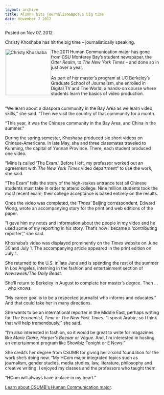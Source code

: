 ```yaml
---
layout: archive
title: Alumna hits journalism&apos;s big time
date: November 7 2012
---
```





<span class="date">Posted on Nov 07, 2012    </span>
<p>Christy Khoshaba has hit the big time &#x2013; journalistically
speaking.</p>
<p><img alt="Christy Khoshaba" src="http://news.csumb.edu/sites/default/files/65/attachments/news/images/christy-khoshaba.jpg" style="float:left; width:150px; height:150px">The 2011 Human
Communication major has gone from CSU Monterey Bay&#x2019;s student
newspaper, the <em>Otter Realm</em>, to <em>The New York Times</em>
&#x2013; and done so in just over a year.<br>
<br>
As part of her master&#x2019;s program at UC Berkeley&#x2019;s Graduate School of
Journalism, she enrolled in Digital TV and The World, a hands-on
course where students learn the basics of video production.</br></br></img></p>
<p>&#x201C;We learn about a diaspora community in the Bay Area as we learn
video skills,&#x201D; she said. &#x201C;Then we visit the country of that
community for a month.</p>
<p>&#x201C;This year, it was the Chinese community in the Bay Area, and
China in the summer.&#x201D;</p>
<p>During the spring semester, Khoshaba produced six short videos
on Chinese-Americans. In late May, she and three classmates
traveled to Kunming, the capital of Yunnan Province. There, each
student produced one video.</p>
<p>&#x201C;Mine is called &#x2018;The Exam.&#x2019; Before I left, my professor worked
out an agreement with <em>The New York Times</em> video department&#x201D;
to use the work, she said.</p>
<p>&#x201C;The Exam&#x201D; tells the story of the high-stakes entrance test all
Chinese students must take in order to attend college. Nine million
students took the most recent exam; their college acceptance is
based entirely on the results.</p>
<p>Once the video was completed, the <em>Times&#x2019;</em> Beijing
correspondent, Edward Wong, wrote an accompanying story for the
print and web editions of the paper.</p>
<p>&#x201C;I gave him my notes and information about the people in my
video and he used some of my reporting in his story. That&#x2019;s how I
became a &#x2018;contributing reporter&#x2019;,&#x201D; she said.</p>
<p>Khoshaba&#x2019;s video was displayed prominently on the <em>Times</em>
website on June 30 and July 1. The accompanying article appeared in
the print edition on July 1.</p>
<p>She returned to the U.S. in late June and is spending the rest
of the summer in Los Angeles, interning in the fashion and
entertainment section of <em>Newsweek/The Daily Beast.</em></p>
<p>She&#x2019;ll return to Berkeley in August to complete her master&#x2019;s
degree. Then . . . who knows.</p>
<p>&#x201C;My career goal is to be a respected journalist who informs and
educates.&#x201D; And that could take her in many directions.</p>
<p>She wants to be an international reporter in the Middle East,
perhaps writing for <em>The Economist</em>, <em>Time</em> or
<em>The New York Times</em>. &#x201C;I speak Arabic, so I think that will
help tremendously,&#x201D; she said.</p>
<p>&#x201C;I&#x2019;m also interested in fashion, so it would be great to write
for magazines like <em>Marie Claire, Harper&#x2019;s</em> <em>Bazaar</em>
or <em>Vogue</em>. And, I&#x2019;m interested in hosting an entertainment
program like Showbiz Tonight or E News.&#x201D;</p>
<p>She credits her degree from CSUMB for giving her a solid
foundation for the work she&#x2019;s doing now. &#x201C;My HCom major integrated
topics such as journalism, gender studies, media studies, law,
literature, philosophy and creative writing. I enjoyed my classes
and the professors who taught them.</p>
<p>&#x201C;HCom will always have a place in my heart.&#x201D;</p>
<p><a href="http://csumb.edu/search/redirect/11312?searchterm=HCom" rel="nofollow">Learn about CSUMB&apos;s Human Communication
major</a>.<br>
&#xA0;</br></p>





